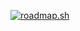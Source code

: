 [![roadmap.sh](https://roadmap.sh/card/wide/6559823f68ca6026134d1212?variant=light&roadmaps=javascript%2Ctypescript%2Creact)](https://roadmap.sh/u/renatoconrado)
